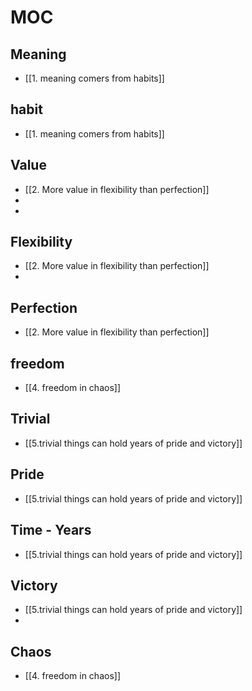 
# MOC

## Meaning
- [[1. meaning comers from habits]]



## habit
- [[1. meaning comers from habits]]


## Value
- [[2. More value in flexibility than perfection]]
- 
- 
## Flexibility
- [[2. More value in flexibility than perfection]]
- 
## Perfection
- [[2. More value in flexibility than perfection]]


## freedom
- [[4. freedom in chaos]]


## Trivial
- [[5.trivial things can hold years of pride and victory]]

## Pride
- [[5.trivial things can hold years of pride and victory]]
## Time - Years
- [[5.trivial things can hold years of pride and victory]]
## Victory
- [[5.trivial things can hold years of pride and victory]]
- 
## Chaos
- [[4. freedom in chaos]]

